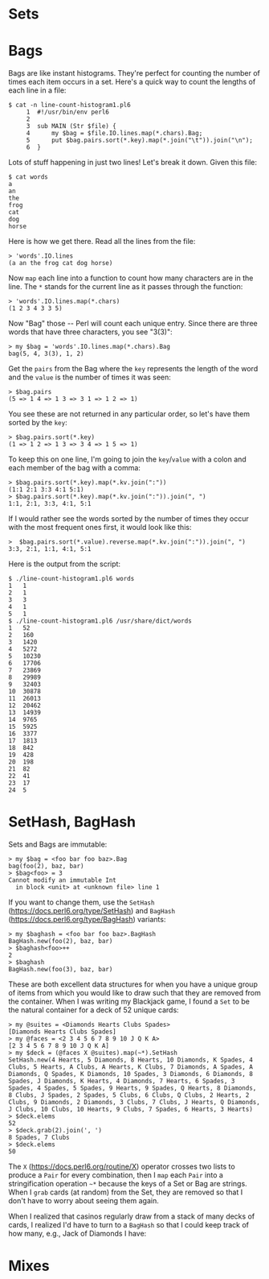 # Sets



# Bags

Bags are like instant histograms.  They're perfect for counting the number of times each item occurs in a set.  Here's a quick way to count the lengths of each line in a file:

```
$ cat -n line-count-histogram1.pl6
     1	#!/usr/bin/env perl6
     2
     3	sub MAIN (Str $file) {
     4	    my $bag = $file.IO.lines.map(*.chars).Bag;
     5	    put $bag.pairs.sort(*.key).map(*.join("\t")).join("\n");
     6	}
```

Lots of stuff happening in just two lines!  Let's break it down.  Given this file:

```
$ cat words
a
an
the
frog
cat
dog
horse
```

Here is how we get there.  Read all the lines from the file:

```
> 'words'.IO.lines
(a an the frog cat dog horse)
```

Now ```map``` each line into a function to count how many characters are in the line.  The ```*``` stands for the current line as it passes through the function:

```
> 'words'.IO.lines.map(*.chars)
(1 2 3 4 3 3 5)
```

Now "Bag" those -- Perl will count each unique entry.  Since there are three words that have three characters, you see "3(3)":

```
> my $bag = 'words'.IO.lines.map(*.chars).Bag
bag(5, 4, 3(3), 1, 2)
```

Get the ```pairs``` from the Bag where the ```key``` represents the length of the word and the ```value``` is the number of times it was seen:

```
> $bag.pairs
(5 => 1 4 => 1 3 => 3 1 => 1 2 => 1)
```

You see these are not returned in any particular order, so let's have them sorted by the ```key```:

```
> $bag.pairs.sort(*.key)
(1 => 1 2 => 1 3 => 3 4 => 1 5 => 1)
```

To keep this on one line, I'm going to join the ```key```/```value``` with a colon and each member of the bag with a comma:

```
> $bag.pairs.sort(*.key).map(*.kv.join(":"))
(1:1 2:1 3:3 4:1 5:1)
> $bag.pairs.sort(*.key).map(*.kv.join(":")).join(", ")
1:1, 2:1, 3:3, 4:1, 5:1
```

If I would rather see the words sorted by the number of times they occur with the most frequent ones first, it would look like this:

```
>  $bag.pairs.sort(*.value).reverse.map(*.kv.join(":")).join(", ")
3:3, 2:1, 1:1, 4:1, 5:1
```

Here is the output from the script:

```
$ ./line-count-histogram1.pl6 words
1	1
2	1
3	3
4	1
5	1
$ ./line-count-histogram1.pl6 /usr/share/dict/words
1	52
2	160
3	1420
4	5272
5	10230
6	17706
7	23869
8	29989
9	32403
10	30878
11	26013
12	20462
13	14939
14	9765
15	5925
16	3377
17	1813
18	842
19	428
20	198
21	82
22	41
23	17
24	5
```

# SetHash, BagHash

Sets and Bags are immutable:

```
> my $bag = <foo bar foo baz>.Bag
bag(foo(2), baz, bar)
> $bag<foo> = 3
Cannot modify an immutable Int
  in block <unit> at <unknown file> line 1
```

If you want to change them, use the ```SetHash``` (https://docs.perl6.org/type/SetHash) and ```BagHash``` (https://docs.perl6.org/type/BagHash) variants:

```
> my $baghash = <foo bar foo baz>.BagHash
BagHash.new(foo(2), baz, bar)
> $baghash<foo>++
2
> $baghash
BagHash.new(foo(3), baz, bar)
```

These are both excellent data structures for when you have a unique group of items from which you would like to draw such that they are removed from the container.  When I was writing my Blackjack game, I found a ```Set``` to be the natural container for a deck of 52 unique cards:

```
> my @suites = <Diamonds Hearts Clubs Spades>
[Diamonds Hearts Clubs Spades]
> my @faces = <2 3 4 5 6 7 8 9 10 J Q K A>
[2 3 4 5 6 7 8 9 10 J Q K A]
> my $deck = (@faces X @suites).map(~*).SetHash
SetHash.new(4 Hearts, 5 Diamonds, 8 Hearts, 10 Diamonds, K Spades, 4 Clubs, 5 Hearts, A Clubs, A Hearts, K Clubs, 7 Diamonds, A Spades, A Diamonds, Q Spades, K Diamonds, 10 Spades, 3 Diamonds, 6 Diamonds, 8 Spades, J Diamonds, K Hearts, 4 Diamonds, 7 Hearts, 6 Spades, 3 Spades, 4 Spades, 5 Spades, 9 Hearts, 9 Spades, Q Hearts, 8 Diamonds, 8 Clubs, J Spades, 2 Spades, 5 Clubs, 6 Clubs, Q Clubs, 2 Hearts, 2 Clubs, 9 Diamonds, 2 Diamonds, 3 Clubs, 7 Clubs, J Hearts, Q Diamonds, J Clubs, 10 Clubs, 10 Hearts, 9 Clubs, 7 Spades, 6 Hearts, 3 Hearts)
> $deck.elems
52
> $deck.grab(2).join(', ')
8 Spades, 7 Clubs
> $deck.elems
50
```

The ```X``` (https://docs.perl6.org/routine/X) operator crosses two lists to produce a ```Pair``` for every combination, then I ```map``` each ```Pair``` into a stringification operation ```~*``` because the keys of a Set or Bag are strings.  When I ```grab``` cards (at random) from the Set, they are removed so that I don't have to worry about seeing them again.

When I realized that casinos regularly draw from a stack of many decks of cards, I realized I'd have to turn to a ```BagHash``` so that I could keep track of how many, e.g., Jack of Diamonds I have:

# Mixes



